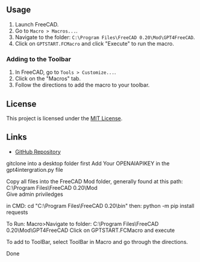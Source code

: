 
## Usage

1. Launch FreeCAD.
2. Go to `Macro > Macros...`.
3. Navigate to the folder: `C:\Program Files\FreeCAD 0.20\Mod\GPT4FreeCAD`.
4. Click on `GPTSTART.FCMacro` and click "Execute" to run the macro.

### Adding to the Toolbar

1. In FreeCAD, go to `Tools > Customize...`.
2. Click on the "Macros" tab.
3. Follow the directions to add the macro to your toolbar.

## License

This project is licensed under the [MIT License](LICENSE).

## Links

- [GitHub Repository](https://github.com/revhappy/GPT4FreeCAD)







gitclone into a desktop folder first
Add Your OPENAIAPIKEY in the gpt4intergration.py file

Copy all files into the FreeCAD Mod folder, generally found at this path:
C:\Program Files\FreeCAD 0.20\Mod\
Give admin priviledges

in CMD: cd "C:\Program Files\FreeCAD 0.20\bin"
then:
python -m pip install requests

To Run:
Macro>Navigate to folder: C:\Program Files\FreeCAD 0.20\Mod\GPT4FreeCAD
Click on GPTSTART.FCMacro and execute

To add to ToolBar, select ToolBar in Macro and go through the directions.

Done
